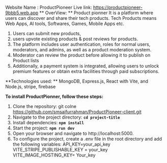 Website Name : ProductPioneer
Live link: https://productpioneer-9bbb5.web.app
**
OverView: **
Product pionner It is a platform where users can discover and share their tech products. Tech
Products means Web Apps, AI tools, Softwares, Games, Mobile Apps etc. 

1. Users can submit new products,
2. users upvote existing products & post reviews for products.
3. The platform includes user authentication, roles for normal users, moderators, and admins,
as well as a product moderation system.
4. Moderator can review the product before allowing it to publish on Product lists
5. Additionally, a payment system is integrated,
allowing users to unlock premium features or obtain extra facilities through paid
subscriptions.

**Technologies used: **
MongoDB, Express.js, React with Vite, and Node.js, stripe, firebase




**To install ProductPionner, follow these steps:**

1. Clone the repository: git colne https://github.com/smsaifurrahman/ProductPioneer-client.git
2. Navigate to the project directory: **`cd project-title`**
3. Install dependencies: **`npm install`**
4. Start the project: **`npm run dev`**
5. Open your browser and navigate to http://localhost:5000.
6. To configure the project, create a .env file in the root
   directory and add the following variables:
     API_KEY=your_api_key
     VITE_STRIPE_PUBLISHABLE_KEY = your_key
     VITE_IMAGE_HOSTING_KEY= Your_key



